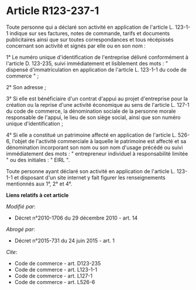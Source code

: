 # Article R123-237-1

Toute personne qui a déclaré son activité en application de l'article L. 123-1-1 indique sur ses factures, notes de commande,
tarifs et documents publicitaires ainsi que sur toutes correspondances et tous récépissés concernant son activité et signés
par elle ou en son nom : 

1° Le numéro unique d'identification de l'entreprise délivré conformément à l'article D. 123-235, suivi immédiatement et
lisiblement des mots : " dispensé d'immatriculation en application de l'article L. 123-1-1 du code de commerce " ; 

2° Son adresse ; 

3° Si elle est bénéficiaire d'un contrat d'appui au projet d'entreprise pour la création ou la reprise d'une activité
économique au sens de l'article L. 127-1 du code de commerce, la dénomination sociale de la personne morale responsable de
l'appui, le lieu de son siège social, ainsi que son numéro unique d'identification ; 

4° Si elle a constitué un patrimoine affecté en application de l'article L. 526-6, l'objet de l'activité commerciale à
laquelle le patrimoine est affecté et sa dénomination incorporant son nom ou son nom d'usage précédé ou suivi immédiatement
des mots : " entrepreneur individuel à responsabilité limitée " ou des initiales : " EIRL ". 

Toute personne ayant déclaré son activité en application de l'article L. 123-1-1 et disposant d'un site internet y fait
figurer les renseignements mentionnés aux 1°, 2° et 4°.

**Liens relatifs à cet article**

_Modifié par_:

  - Décret n°2010-1706 du 29 décembre 2010 - art. 14

_Abrogé par_:

  - Décret n°2015-731 du 24 juin 2015 - art. 1

_Cite_:

  - Code de commerce - art. D123-235
  - Code de commerce - art. L123-1-1
  - Code de commerce - art. L127-1
  - Code de commerce - art. L526-6
